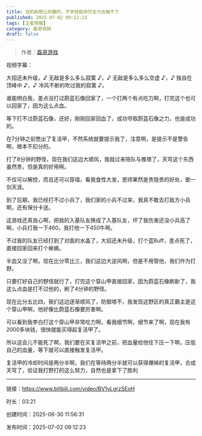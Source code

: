 ```yaml
---
title: 当机制想让你赢时，不学技能拼尽全力也输不了
published: 2025-07-02 09:12:23
tags: [王者荣耀]
category: 磊哥视频
draft: false
---
```



> 作者：[磊哥游戏](https://space.bilibili.com/268941858)

视频字幕：

大招还未升级，♪ 无敌是多么多么寂寞 ♪，♪ 无敌是多么多么空虚 ♪，♪ 独自在顶峰中 ♪，♪ 冷风不断的吹过我的寂寞 ♪。

谁能明白我，差点没打过蔚蓝石像回家了，一个打两个有点吃力啊，打完这个也可以回家了，因为这么点血。

等下打不过蔚蓝石像，还好，刚刚回家回血了，成功夺取蔚蓝石像之力，也是成功的。

在7分钟之前憋出了复活甲，不然系统就要提示我了，注意啊，是提示不是警告啊，根本不扣分的。

打了8分钟的野怪，现在我们这边大顺风，我就过来陪队与推塔了，天穹这个东西虽然贵，但是真的好用啊。

不仅可以解控，而且还可以穿墙，看我食性大发，恩师果然是贵隐贵的好处，歌一剑天涯。

到了后期，我已经打不过小兵了，我们家的小兵不过来，我真不敢去打敌方小兵啊，还有保分卡送。

这游戏还真良心啊，把我的入基队友换成了入基队友，坏了我伤害还没小兵高了啊，小兵打我一下460，我打他一下450牛啊。

不过我的队友已经打到了对面的水晶了，大招还未升级，打个蓝Buff，差点死了，直接回家回来打个蜥蜴。

半血又没了啊，现在比分零比三，我们这边大逆风啊，但是不用管他，我们作为打野。

只要打好自己的野怪就行了，打完这个穿山甲直接回家，因为蔚蓝石像刷新了，我这么点血是打不过他的，刷了4分钟的野怪。

现在比分五比四，我们这边逐渐顺风了，防御塔不，我发现这野区的真正霸主是这个穿山甲啊，他好像比蔚蓝石像要厉害啊。

可以看到我李白打这个穿山甲非常吃力啊，看我细节啊，细节来了啊，现在我有2000多块钱，很快就能买得起复活甲了。

所以这会儿不能死了啊，我们要在买复活甲之前，把血量给他往下压一下啊，压低自己的血量，等下就可以直接触发复活甲。

复活甲的冷却时间是两分半啊，我们在等待两分半就可以获得爆掉的复活甲，合成天穹了，验证我打野打的这么努力，自然也是拿下了胜利

---

链接：https://www.bilibili.com/video/BV1vLgrzSEoH

时长：03:21

创建时间：2025-06-30 11:56:31

发布时间：2025-07-02 09:12:23
